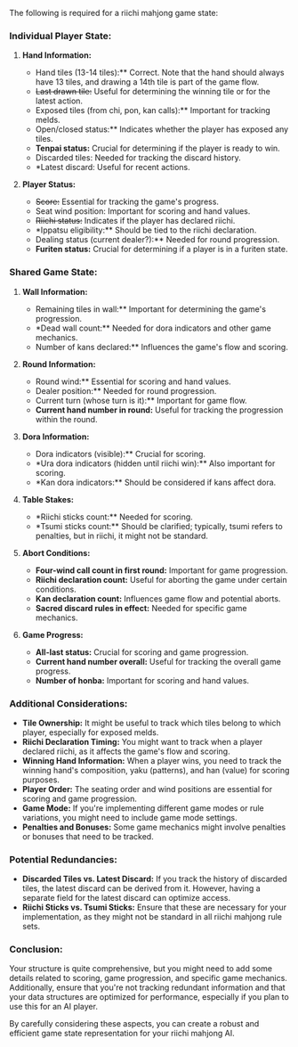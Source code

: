 The following is required for a riichi mahjong game state:

### Individual Player State:

1. **Hand Information:**

   - Hand tiles (13-14 tiles):\*\* Correct. Note that the hand should always have 13 tiles, and drawing a 14th tile is part of the game flow.
   - ~~Last drawn tile:~~ Useful for determining the winning tile or for the latest action.
   - Exposed tiles (from chi, pon, kan calls):\*\* Important for tracking melds.
   - Open/closed status:\*\* Indicates whether the player has exposed any tiles.
   - **Tenpai status:** Crucial for determining if the player is ready to win.
   - Discarded tiles: Needed for tracking the discard history.
   - \*Latest discard: Useful for recent actions.

2. **Player Status:**
   - ~~Score:~~ Essential for tracking the game's progress.
   - Seat wind position: Important for scoring and hand values.
   - ~~Riichi status:~~ Indicates if the player has declared riichi.
   - \*Ippatsu eligibility:\*\* Should be tied to the riichi declaration.
   - Dealing status (current dealer?):\*\* Needed for round progression.
   - **Furiten status:** Crucial for determining if a player is in a furiten state.

### Shared Game State:

1. **Wall Information:**

   - Remaining tiles in wall:\*\* Important for determining the game's progression.
   - \*Dead wall count:\*\* Needed for dora indicators and other game mechanics.
   - Number of kans declared:\*\* Influences the game's flow and scoring.

2. **Round Information:**

   - Round wind:\*\* Essential for scoring and hand values.
   - Dealer position:\*\* Needed for round progression.
   - Current turn (whose turn is it):\*\* Important for game flow.
   - **Current hand number in round:** Useful for tracking the progression within the round.

3. **Dora Information:**

   - Dora indicators (visible):\*\* Crucial for scoring.
   - \*Ura dora indicators (hidden until riichi win):\*\* Also important for scoring.
   - \*Kan dora indicators:\*\* Should be considered if kans affect dora.

4. **Table Stakes:**

   - \*Riichi sticks count:\*\* Needed for scoring.
   - \*Tsumi sticks count:\*\* Should be clarified; typically, tsumi refers to penalties, but in riichi, it might not be standard.

5. **Abort Conditions:**

   - **Four-wind call count in first round:** Important for game progression.
   - **Riichi declaration count:** Useful for aborting the game under certain conditions.
   - **Kan declaration count:** Influences game flow and potential aborts.
   - **Sacred discard rules in effect:** Needed for specific game mechanics.

6. **Game Progress:**
   - **All-last status:** Crucial for scoring and game progression.
   - **Current hand number overall:** Useful for tracking the overall game progress.
   - **Number of honba:** Important for scoring and hand values.

### Additional Considerations:

- **Tile Ownership:** It might be useful to track which tiles belong to which player, especially for exposed melds.
- **Riichi Declaration Timing:** You might want to track when a player declared riichi, as it affects the game's flow and scoring.
- **Winning Hand Information:** When a player wins, you need to track the winning hand's composition, yaku (patterns), and han (value) for scoring purposes.
- **Player Order:** The seating order and wind positions are essential for scoring and game progression.
- **Game Mode:** If you're implementing different game modes or rule variations, you might need to include game mode settings.
- **Penalties and Bonuses:** Some game mechanics might involve penalties or bonuses that need to be tracked.

### Potential Redundancies:

- **Discarded Tiles vs. Latest Discard:** If you track the history of discarded tiles, the latest discard can be derived from it. However, having a separate field for the latest discard can optimize access.
- **Riichi Sticks vs. Tsumi Sticks:** Ensure that these are necessary for your implementation, as they might not be standard in all riichi mahjong rule sets.

### Conclusion:

Your structure is quite comprehensive, but you might need to add some details related to scoring, game progression, and specific game mechanics. Additionally, ensure that you're not tracking redundant information and that your data structures are optimized for performance, especially if you plan to use this for an AI player.

By carefully considering these aspects, you can create a robust and efficient game state representation for your riichi mahjong AI.
